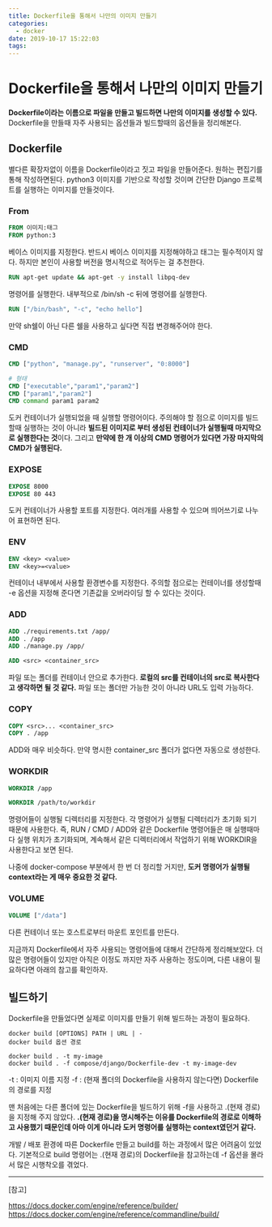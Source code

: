```yaml
---
title: Dockerfile을 통해서 나만의 이미지 만들기
categories:
  - docker
date: 2019-10-17 15:22:03
tags:
---
```


# Dockerfile을 통해서 나만의 이미지 만들기

**Dockerfile이라는 이름으로 파일을 만들고 빌드하면 나만의 이미지를 생성할 수 있다.** Dockerfile을 만들때 자주 사용되는 옵션들과 빌드할때의 옵션들을 정리해본다.

## Dockerfile

별다른 확장자없이 이름을 Dockerfile이라고 짓고 파일을 만들어준다. 원하는 편집기를 통해 작성하면된다. python3 이미지를 기반으로 작성할 것이며 간단한 Django 프로젝트를 실행하는 이미지를 만들것이다.

### From 

~~~Dockerfile
FROM 이미지:태그
FROM python:3
~~~

베이스 이미지를 지정한다. 반드시 베이스 이미지를 지정해야하고 태그는 필수적이지 않다. 하지만 본인이 사용할 버전을 명시적으로 적어두는 걸 추천한다.

~~~Dockerfile
RUN apt-get update && apt-get -y install libpq-dev
~~~

명령어를 실행한다. 내부적으로 /bin/sh -c 뒤에 명령어를 실행한다. 

~~~Dockerfile
RUN ["/bin/bash", "-c", "echo hello"]
~~~

만약 sh쉘이 아닌 다른 쉘을 사용하고 싶다면 직접 변경해주어야 한다.

### CMD

~~~Dockerfile
CMD ["python", "manage.py", "runserver", "0:8000"]

# 형태
CMD ["executable","param1","param2"]
CMD ["param1","param2"]
CMD command param1 param2
~~~

도커 컨테이너가 실행되었을 때 실행할 명령어이다. 주의해야 할 점으로 이미지를 빌드할때 실행하는 것이 아니라 **빌드된 이미지로 부터 생성된 컨테이너가 실행될때 마지막으로 실행한다는 것**이다. 그리고 **만약에 한 개 이상의 CMD 명령어가 있다면 가장 마지막의 CMD가 실행된다.**

### EXPOSE

~~~Dockerfile
EXPOSE 8000
EXPOSE 80 443
~~~

도커 컨테이너가 사용할 포트를 지정한다. 여러개를 사용할 수 있으며 띄어쓰기로 나누어 표현하면 된다.

### ENV

~~~Dockerfile
ENV <key> <value>
ENV <key>=<value>
~~~

컨테이너 내부에서 사용할 환경변수를 지정한다. 주의할 점으로는 컨테이너를 생성할때 -e 옵션을 지정해 준다면 기존값을 오버라이딩 할 수 있다는 것이다. 

### ADD

~~~Dockerfile
ADD ./requirements.txt /app/
ADD . /app
ADD ./manage.py /app/

ADD <src> <container_src>
~~~

파일 또는 폴더를 컨테이너 안으로 추가한다. **로컬의 src를 컨테이너의 src로 복사한다고 생각하면 될 것 같다.** 파일 또는 폴더만 가능한 것이 아니라 URL도 입력 가능하다.

### COPY

~~~Dockerfile
COPY <src>... <container_src>
COPY . /app
~~~

ADD와 매우 비슷하다. 만약 명시한 container_src 폴더가 없다면 자동으로 생성한다.

### WORKDIR

~~~Dockerfile
WORKDIR /app

WORKDIR /path/to/workdir
~~~

명령어들이 실행될 디렉터리를 지정한다. 각 명령어가 실행될 디렉터리가 초기화 되기 때문에 사용한다. 즉, RUN / CMD / ADD와 같은 Dockerfile 명령어들은 매 실행때마다 실행 위치가 초기화되며, 계속해서 같은 디렉터리에서 작업하기 위해 WORKDIR을 사용한다고 보면 된다.

나중에 docker-compose 부분에서 한 번 더 정리할 거지만, **도커 명령어가 실행될 context라는 게 매우 중요한 것 같다.**

### VOLUME

~~~Dockerfile
VOLUME ["/data"]
~~~

다른 컨테이너 또는 호스트로부터 마운트 포인트를 만든다.



지금까지 Dockerfile에서 자주 사용되는 명령어들에 대해서 간단하게 정리해보았다. 더 많은 명령어들이 있지만 아직은 이정도 까지만 자주 사용하는 정도이며, 다른 내용이 필요하다면 아래의 참고를 확인하자.


## 빌드하기

Dockerfile을 만들었다면 실제로 이미지를 만들기 위해 빌드하는 과정이 필요하다.

~~~shell
docker build [OPTIONS] PATH | URL | -
docker build 옵션 경로

docker build . -t my-image
docker build . -f compose/django/Dockerfile-dev -t my-image-dev
~~~

-t : 이미지 이름 지정
-f : (현재 폴더의 Dockerfile을 사용하지 않는다면) Dockerfile의 경로를 지정

맨 처음에는 다른 폴더에 있는 Dockerfile을 빌드하기 위해 -f을 사용하고 .(현재 경로)을 지정해 주지 않았다. **.(현재 경로)을 명시해주는 이유를 Dockerfile의 경로로 이해하고 사용했기 때문인데 아마 이게 아니라 도커 명령어를 실행하는 context였던거 같다.**

개발 / 배포 환경에 따른 Dockerfile 만들고 build를 하는 과정에서 많은 어려움이 있었다. 기본적으로 build 명령어는 .(현재 경로)의 Dockerfile을 참고하는데 -f 옵션을 몰라서 많은 시행착오를 겪었다.


<hr>
[참고]

<https://docs.docker.com/engine/reference/builder/>
<https://docs.docker.com/engine/reference/commandline/build/>